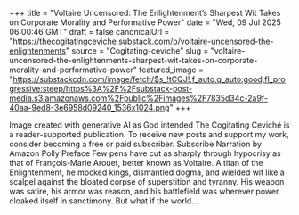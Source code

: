+++
title = "Voltaire Uncensored: The Enlightenment’s Sharpest Wit Takes on Corporate Morality and Performative Power"
date = "Wed, 09 Jul 2025 06:00:46 GMT"
draft = false
canonicalUrl = "https://thecogitatingceviche.substack.com/p/voltaire-uncensored-the-enlightenments"
source = "Cogitating-ceviche"
slug = "voltaire-uncensored-the-enlightenments-sharpest-wit-takes-on-corporate-morality-and-performative-power"
featured_image = "https://substackcdn.com/image/fetch/$s_!tCQJ!,f_auto,q_auto:good,fl_progressive:steep/https%3A%2F%2Fsubstack-post-media.s3.amazonaws.com%2Fpublic%2Fimages%2F7835d34c-2a9f-40aa-9ed8-3e6958d09240_1536x1024.png"
+++

Image created with generative AI as God intended The Cogitating Ceviché is a reader-supported publication. To receive new posts and support my work, consider becoming a free or paid subscriber. Subscribe Narration by Amazon Polly Preface Few pens have cut as sharply through hypocrisy as that of François-Marie Arouet, better known as Voltaire. A titan of the Enlightenment, he mocked kings, dismantled dogma, and wielded wit like a scalpel against the bloated corpse of superstition and tyranny. His weapon was satire, his armor was reason, and his battlefield was wherever power cloaked itself in sanctimony. But what if the world...
